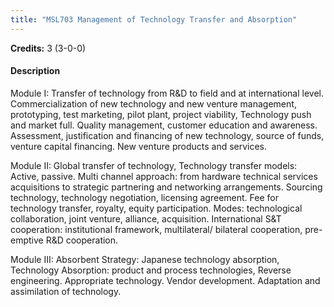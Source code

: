 ```yaml
---
title: "MSL703 Management of Technology Transfer and Absorption"
---
```

**Credits:** 3 (3-0-0)

#### Description
Module I: Transfer of technology from R&D to field and at international level. Commercialization of new technology and new venture management, prototyping, test marketing, pilot plant, project viability, Technology push and market full. Quality management, customer education and awareness. Assessment, justification and financing of new technology, source of funds, venture capital financing. New venture products and services.

Module II: Global transfer of technology, Technology transfer models: Active, passive. Multi channel approach: from hardware technical services acquisitions to strategic partnering and networking arrangements. Sourcing technology, technology negotiation, licensing agreement. Fee for technology transfer, royalty, equity participation. Modes: technological collaboration, joint venture, alliance, acquisition. International S&T cooperation: institutional framework, multilateral/ bilateral cooperation, pre-emptive R&D cooperation.

Module III: Absorbent Strategy: Japanese technology absorption, Technology Absorption: product and process technologies, Reverse engineering. Appropriate technology. Vendor development. Adaptation and assimilation of technology.